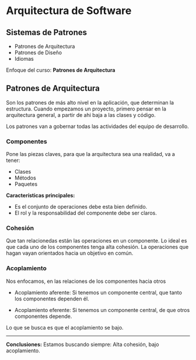 # Arquitectura de Software

## Sistemas de Patrones

- Patrones de Arquitectura
- Patrones de Diseño
- Idiomas

Enfoque del curso: **Patrones de Arquitectura**

## Patrones de Arquitectura

Son los patrones de más alto nivel en la aplicación, que determinan la estructura. Cuando empezamos un proyecto, primero pensar en la arquitectura general, a partir de ahi baja a las clases y código.

Los patrones van a gobernar todas las actividades del equipo de desarrollo.

### Componentes

Pone las piezas claves, para que la arquitectura sea una realidad, va a tener:

- Clases
- Métodos
- Paquetes

**Características principales:**

- Es el conjunto de operaciones debe esta bien definido.
- El rol y la responsabilidad del componente debe ser claros.

### Cohesión

Que tan relacionedas están las operaciones en un componente. Lo ideal es que cada uno de los componentes tenga alta cohesión. La operaciones que hagan vayan orientados hacia un objetivo en común.

### Acoplamiento

Nos enfocamos, en las relaciones de los componentes hacia otros

- Acoplamiento aferente: Si tenemos un componente central, que tanto los componentes dependen él.

- Acoplamiento eferente: Si tenemos un componente central, de que otros componentes depende.

Lo que se busca es que el acoplamiento se bajo.

---

**Conclusiones:**
Estamos buscando siempre: Alta cohesión, bajo acoplamiento.
